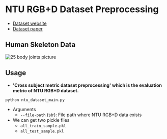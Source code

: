 # NTU RGB+D Dataset Preprocessing
- [Dataset website](http://rose1.ntu.edu.sg/datasets/actionrecognition.asp)
- [Dataset paper](https://www.cv-foundation.org/openaccess/content_cvpr_2016/papers/Shahroudy_NTU_RGBD_A_CVPR_2016_paper.pdf)

## Human Skeleton Data
![25 body joints picture](https://user-images.githubusercontent.com/22078438/62105627-db672f80-b2dd-11e9-9a62-4f96db76b88f.PNG)

## Usage
- **'Cross subject metric dataset preprocessing' which is the evaluation metric of NTU RGB+D dataset.** <br>
```python
python ntu_dataset_main.py
```
  - Arguments
    - `--file-path` (str): File path where NTU RGB+D data exists
  - We can get two pickle files
    - `all_train_sample.pkl`
    - `all_test_sample.pkl`
